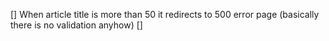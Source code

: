[] When article title is more than 50 it redirects to 500 error page (basically there is no validation anyhow)
[] 